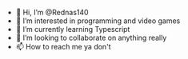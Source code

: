 - 👋 Hi, I’m @Rednas140
- 👀 I’m interested in programming and video games
- 🌱 I’m currently learning Typescript
- 💞️ I’m looking to collaborate on anything really
- 📫 How to reach me ya don't

<!---
Rednas140/Rednas140 is a ✨ special ✨ repository because its `README.md` (this file) appears on your GitHub profile.
You can click the Preview link to take a look at your changes.
--->
